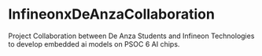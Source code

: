 # InfineonxDeAnzaCollaboration
Project Collaboration between De Anza Students and Infineon Technologies to develop embedded ai models on PSOC 6 AI chips.

